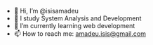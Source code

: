 - 👋 Hi, I’m @isisamadeu
- 👀 I study System Analysis and Development
- 🌱 I’m currently learning web development
- 📫 How to reach me: amadeu.isis@gmail.com
